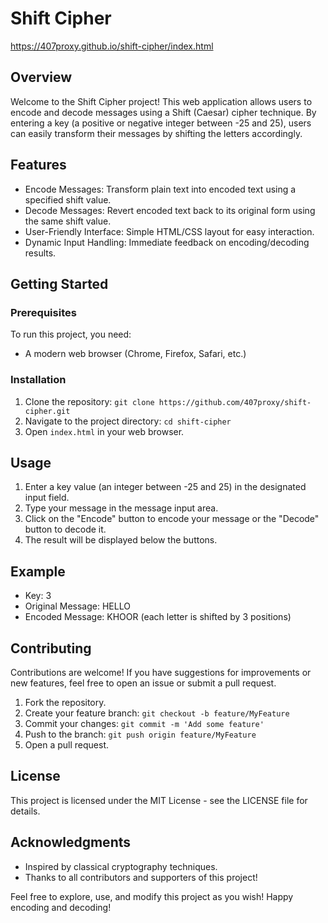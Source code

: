# Shift Cipher
https://407proxy.github.io/shift-cipher/index.html

## Overview
Welcome to the Shift Cipher project! This web application allows users to encode and decode messages using a Shift (Caesar) cipher technique. By entering a key (a positive or negative integer between -25 and 25), users can easily transform their messages by shifting the letters accordingly.

## Features
- Encode Messages: Transform plain text into encoded text using a specified shift value.
- Decode Messages: Revert encoded text back to its original form using the same shift value.
- User-Friendly Interface: Simple HTML/CSS layout for easy interaction.
- Dynamic Input Handling: Immediate feedback on encoding/decoding results.

## Getting Started

### Prerequisites
To run this project, you need:
- A modern web browser (Chrome, Firefox, Safari, etc.)

### Installation
1. Clone the repository: `git clone https://github.com/407proxy/shift-cipher.git`
2. Navigate to the project directory: `cd shift-cipher`
3. Open `index.html` in your web browser.

## Usage
1. Enter a key value (an integer between -25 and 25) in the designated input field.
2. Type your message in the message input area.
3. Click on the "Encode" button to encode your message or the "Decode" button to decode it.
4. The result will be displayed below the buttons.

## Example
- Key: 3
- Original Message: HELLO
- Encoded Message: KHOOR (each letter is shifted by 3 positions)

## Contributing
Contributions are welcome! If you have suggestions for improvements or new features, feel free to open an issue or submit a pull request.

1. Fork the repository.
2. Create your feature branch:
`git checkout -b feature/MyFeature`
3. Commit your changes:
`git commit -m 'Add some feature'`
4. Push to the branch:
`git push origin feature/MyFeature`
5. Open a pull request.

## License
This project is licensed under the MIT License - see the LICENSE file for details.

## Acknowledgments
- Inspired by classical cryptography techniques.
- Thanks to all contributors and supporters of this project!

Feel free to explore, use, and modify this project as you wish! Happy encoding and decoding!
